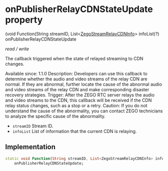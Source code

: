 


# onPublisherRelayCDNStateUpdate property







(void Function(String streamID, List&lt;[ZegoStreamRelayCDNInfo](../../zego_uikit_prebuilt_live_audio_room/ZegoStreamRelayCDNInfo-class.md)> infoList)?) onPublisherRelayCDNStateUpdate
  
_<span class="feature">read / write</span>_



<p>The callback triggered when the state of relayed streaming to CDN changes.</p>
<p>Available since: 1.1.0
Description: Developers can use this callback to determine whether the audio and video streams of the relay CDN are normal. If they are abnormal, further locate the cause of the abnormal audio and video streams of the relay CDN and make corresponding disaster recovery strategies.
Trigger: After the ZEGO RTC server relays the audio and video streams to the CDN, this callback will be received if the CDN relay status changes, such as a stop or a retry.
Caution: If you do not understand the cause of the abnormality, you can contact ZEGO technicians to analyze the specific cause of the abnormality.</p>
<ul>
<li><code>streamID</code> Stream ID.</li>
<li><code>infoList</code> List of information that the current CDN is relaying.</li>
</ul>



## Implementation

```dart
static void Function(String streamID, List<ZegoStreamRelayCDNInfo> infoList)?
    onPublisherRelayCDNStateUpdate;
```







